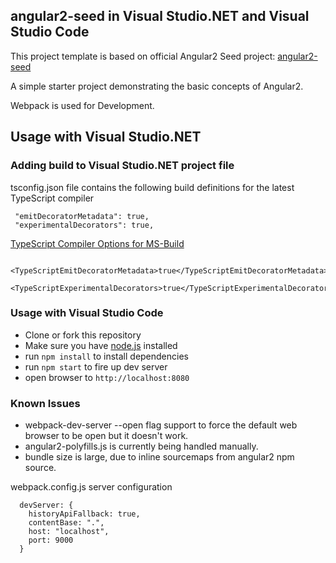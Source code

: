 ## angular2-seed in Visual Studio.NET and Visual Studio Code

This project template is based on official Angular2 Seed project: [angular2-seed](https://github.com/angular/angular2-seed)

A simple starter project demonstrating the basic concepts of Angular2.

Webpack is used for Development. 

## Usage with Visual Studio.NET

### Adding build to Visual Studio.NET project file 
tsconfig.json file contains the following build definitions for the latest TypeScript compiler
```
 "emitDecoratorMetadata": true,
 "experimentalDecorators": true,
```


[TypeScript Compiler Options for MS-Build](https://github.com/Microsoft/TypeScript/wiki/Setting-Compiler-Options-in-MSBuild-projects)
```
 <TypeScriptEmitDecoratorMetadata>true</TypeScriptEmitDecoratorMetadata>
 <TypeScriptExperimentalDecorators>true</TypeScriptExperimentalDecorators>
```
### Usage with Visual Studio Code
- Clone or fork this repository
- Make sure you have [node.js](https://nodejs.org/) installed
- run `npm install` to install dependencies
- run `npm start` to fire up dev server
- open browser to `http://localhost:8080`

### Known Issues
- webpack-dev-server --open flag support to force the default web browser to be open but it doesn't work.
- angular2-polyfills.js is currently being handled manually. 
- bundle size is large, due to inline sourcemaps from angular2 npm source.

webpack.config.js server configuration

```
  devServer: {
    historyApiFallback: true,
    contentBase: ".",
    host: "localhost",
    port: 9000
  }
```